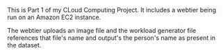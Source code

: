 This is Part 1 of my CLoud Computing Project. It includes a webtier being run on an Amazon EC2 instance. 

The webtier uploads an image file and the workload generator file references that file's name and output's the person's name as present in the dataset. 
